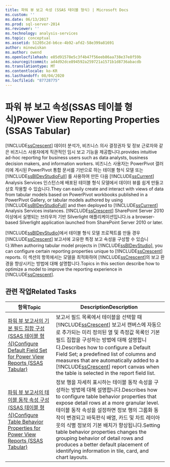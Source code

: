 ```yaml
---
title: 파워 뷰 보고 속성 (SSAS 테이블 형식) | Microsoft Docs
ms.custom: ''
ms.date: 06/13/2017
ms.prod: sql-server-2014
ms.reviewer: ''
ms.technology: analysis-services
ms.topic: conceptual
ms.assetid: 51205c2d-b6ce-4b92-afd2-58e399a81691
author: minewiskan
ms.author: owend
ms.openlocfilehash: e85d91578e5c3f4b47f56eeb86aa738e37e8f59b
ms.sourcegitcommit: ad4d92dce894592a259721a1571b1d8736abacdb
ms.translationtype: MT
ms.contentlocale: ko-KR
ms.lasthandoff: 08/04/2020
ms.locfileid: "87728775"
---
```

# <a name="power-view-reporting-properties-ssas-tabular"></a><span data-ttu-id="74cf9-102">파워 뷰 보고 속성(SSAS 테이블 형식)</span><span class="sxs-lookup"><span data-stu-id="74cf9-102">Power View Reporting Properties (SSAS Tabular)</span></span>
  [!INCLUDE[ssCrescent](../../includes/sscrescent-md.md)] <span data-ttu-id="74cf9-103">데이터 분석가, 비즈니스 의사 결정권자 및 정보 근로자와 같은 비즈니스 사용자에게 직관적인 임시 보고 기능을 제공합니다.</span><span class="sxs-lookup"><span data-stu-id="74cf9-103">provides intuitive ad-hoc reporting for business users such as data analysts, business decision makers, and information workers.</span></span> <span data-ttu-id="74cf9-104">비즈니스 사용자는 PowerPivot 갤러리에 게시된 PowerPivot 통합 문서를 기반으로 하는 테이블 형식 모델 또는 [!INCLUDE[ssBIDevStudioFull](../../includes/ssbidevstudiofull-md.md)] 를 사용하여 만든 다음 [!INCLUDE[ssCurrent](../../includes/sscurrent-md.md)] Analysis Services 인스턴스에 배포된 테이블 형식 모델에서 데이터 뷰를 쉽게 만들고 상호 작용할 수 있습니다.</span><span class="sxs-lookup"><span data-stu-id="74cf9-104">They can easily create and interact with views of data from tabular models based on PowerPivot workbooks published in a PowerPivot Gallery, or tabular models authored by using [!INCLUDE[ssBIDevStudioFull](../../includes/ssbidevstudiofull-md.md)] and then deployed to [!INCLUDE[ssCurrent](../../includes/sscurrent-md.md)] Analysis Services instances.</span></span> [!INCLUDE[ssCrescent](../../includes/sscrescent-md.md)] <span data-ttu-id="74cf9-105">SharePoint Server 2010 이상에서 실행되는 브라우저 기반 Silverlight 애플리케이션입니다.</span><span class="sxs-lookup"><span data-stu-id="74cf9-105">is a browser-based Silverlight application launched from SharePoint Server 2010 or later.</span></span>  
  
 <span data-ttu-id="74cf9-106">[!INCLUDE[ssBIDevStudio](../../includes/ssbidevstudio-md.md)]에서 테이블 형식 모델 프로젝트를 만들 경우 [!INCLUDE[ssCrescent](../../includes/sscrescent-md.md)] 보고서에 고유한 특정 보고 속성을 구성할 수 있습니다.</span><span class="sxs-lookup"><span data-stu-id="74cf9-106">When authoring tabular model projects in [!INCLUDE[ssBIDevStudio](../../includes/ssbidevstudio-md.md)], you can configure certain reporting properties unique to [!INCLUDE[ssCrescent](../../includes/sscrescent-md.md)] reports.</span></span> <span data-ttu-id="74cf9-107">이 섹션의 항목에서는 모델을 최적화하여 [!INCLUDE[ssCrescent](../../includes/sscrescent-md.md)]의 보고 환경을 향상시키는 방법에 대해 설명합니다.</span><span class="sxs-lookup"><span data-stu-id="74cf9-107">Topics in this section describe how to optimize a model to improve the reporting experience in [!INCLUDE[ssCrescent](../../includes/sscrescent-md.md)].</span></span>  
  
## <a name="related-tasks"></a><span data-ttu-id="74cf9-108">관련 작업</span><span class="sxs-lookup"><span data-stu-id="74cf9-108">Related Tasks</span></span>  
  
|<span data-ttu-id="74cf9-109">항목</span><span class="sxs-lookup"><span data-stu-id="74cf9-109">Topic</span></span>|<span data-ttu-id="74cf9-110">Description</span><span class="sxs-lookup"><span data-stu-id="74cf9-110">Description</span></span>|  
|-----------|-----------------|  
|[<span data-ttu-id="74cf9-111">파워 뷰 보고서의 기본 필드 집합 구성&#40;SSAS 테이블 형식&#41;</span><span class="sxs-lookup"><span data-stu-id="74cf9-111">Configure Default Field Set for Power View Reports &#40;SSAS Tabular&#41;</span></span>](power-view-configure-default-field-set-for-reports.md)|<span data-ttu-id="74cf9-112">보고서 필드 목록에서 테이블을 선택할 때 [!INCLUDE[ssCrescent](../../includes/sscrescent-md.md)] 보고서 캔버스에 자동으로 추가되는 미리 정의된 열 및 측정값 목록인 기본 필드 집합을 구성하는 방법에 대해 설명합니다.</span><span class="sxs-lookup"><span data-stu-id="74cf9-112">Describes how to configure a Default Field Set; a predefined list of columns and measures that are automatically added to a [!INCLUDE[ssCrescent](../../includes/sscrescent-md.md)] report canvas when the table is selected in the report field list.</span></span>|  
|[<span data-ttu-id="74cf9-113">파워 뷰 보고서의 테이블 동작 속성 구성&#40;SSAS 테이블 형식&#41;</span><span class="sxs-lookup"><span data-stu-id="74cf9-113">Configure Table Behavior Properties for Power View Reports &#40;SSAS Tabular&#41;</span></span>](power-view-configure-table-behavior-properties-for-reports.md)|<span data-ttu-id="74cf9-114">정보 행을 자세히 표시하는 테이블 동작 속성을 구성하는 방법에 대해 설명합니다.</span><span class="sxs-lookup"><span data-stu-id="74cf9-114">Describes how to configure table behavior properties that expose detail rows at a more granular level.</span></span> <span data-ttu-id="74cf9-115">테이블 동작 속성을 설정하면 정보 행의 그룹화 동작이 변경되고 바둑판식 배열, 카드 및 차트 레이아웃의 식별 정보의 기본 배치가 향상됩니다.</span><span class="sxs-lookup"><span data-stu-id="74cf9-115">Setting table behavior properties changes the grouping behavior of detail rows and produces a better default placement of identifying information in tile, card, and chart layouts.</span></span>|  
  
  
